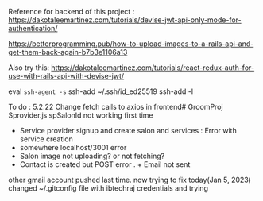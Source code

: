 Reference for backend of this project :
https://dakotaleemartinez.com/tutorials/devise-jwt-api-only-mode-for-authentication/

https://betterprogramming.pub/how-to-upload-images-to-a-rails-api-and-get-them-back-again-b7b3e1106a13

Also try this:
https://dakotaleemartinez.com/tutorials/react-redux-auth-for-use-with-rails-api-with-devise-jwt/


eval `ssh-agent -s`
ssh-add ~/.ssh/id_ed25519
ssh-add -l

To do : 5.2.22
Change fetch calls to axios in frontend# GroomProj
Sprovider.js spSalonId not working first time
* Service provider signup and create salon and services : Error with service creation
* somewhere localhost/3001 error
* Salon image not uploading? or not fetching?
* Contact is created but POST error . + Email not sent

other gmail account pushed last time. now trying to fix today(Jan 5, 2023)
changed ~/.gitconfig file with ibtechraj credentials and trying